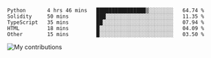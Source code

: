 <!--START_SECTION:waka-->

```text
Python       4 hrs 46 mins   ████████████████▒░░░░░░░░   64.74 %
Solidity     50 mins         ███░░░░░░░░░░░░░░░░░░░░░░   11.35 %
TypeScript   35 mins         ██░░░░░░░░░░░░░░░░░░░░░░░   07.94 %
HTML         18 mins         █░░░░░░░░░░░░░░░░░░░░░░░░   04.09 %
Other        15 mins         █░░░░░░░░░░░░░░░░░░░░░░░░   03.50 %
```

<!--END_SECTION:waka-->
<img src="https://github-readme-streak-stats.herokuapp.com/?user=pahas&theme=white" alt="My contributions" />
